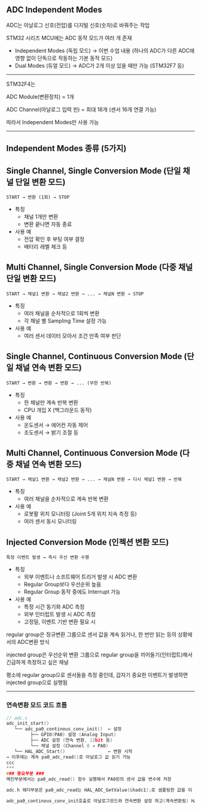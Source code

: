 ## ADC Independent Modes
ADC는 아날로그 신호(전압)를 디지털 신호(숫자)로 바꿔주는 작업 

STM32 시리즈 MCU에는 ADC 동작 모드가 여러 개 존재
- Independent Modes (독립 모드) → 이번 수업 내용 (하나의 ADC가 다른 ADC에 영향 없이 단독으로 작동하는 기본 동작 모드)
- Dual Modes (듀얼 모드) → ADC가 2개 이상 있을 때만 가능 (STM32F7 등)
***
STM32F4는

ADC Module(변환장치) = 1개

ADC Channel(아날로그 입력 핀) = 최대 16개 (센서 16개 연결 가능)

따라서 Independent Modes만 사용 가능
***
## Independent Modes 종류 (5가지)
## Single Channel, Single Conversion Mode (단일 채널 단일 변환 모드)
```
START → 변환 (1회) → STOP
```
- 특징
  - 채널 1개만 변환
  - 변환 끝나면 자동 종료
- 사용 예
  - 전압 확인 후 부팅 여부 결정
  - 배터리 레벨 체크 등
    
## Multi Channel, Single Conversion Mode (다중 채널 단일 변환 모드)
```
START → 채널1 변환 → 채널2 변환 → ... → 채널N 변환 → STOP
```
- 특징
  - 여러 채널을 순차적으로 1회씩 변환
  - 각 채널 별 Sampling Time 설정 가능
- 사용 예
  - 여러 센서 데이터 모아서 조건 만족 여부 판단

## Single Channel, Continuous Conversion Mode (단일 채널 연속 변환 모드)
```
START → 변환 → 변환 → 변환 → ... (무한 반복)
```
- 특징
  - 한 채널만 계속 반복 변환
  - CPU 개입 X (백그라운드 동작)
- 사용 예
  - 온도센서 → 에어컨 자동 제어
  - 조도센서 → 밝기 조절 등

## Multi Channel, Continuous Conversion Mode (다중 채널 연속 변환 모드)
```
START → 채널1 변환 → 채널2 변환 → ... → 채널N 변환 → 다시 채널1 변환 → 반복
```
- 특징
  - 여러 채널을 순차적으로 계속 반복 변환
- 사용 예
  - 로봇팔 위치 모니터링 (Joint 5개 위치 지속 측정 등)
  - 여러 센서 동시 모니터링

## Injected Conversion Mode (인젝션 변환 모드)
```
특정 이벤트 발생 → 즉시 우선 변환 수행
```
- 특징
  - 외부 이벤트나 소프트웨어 트리거 발생 시 ADC 변환
  - Regular Group보다 우선순위 높음
  - Regular Group 동작 중에도 Interrupt 가능
- 사용 예
  - 특정 시간 동기화 ADC 측정
  - 외부 인터럽트 발생 시 ADC 측정
  - 고정밀, 이벤트 기반 변환 필요 시

regular group은 정규변환 그룹으로 센서 값을 계속 읽거나, 한 번만 읽는 등의 상황에서의 ADC변환 방식 

injected group은 우선순위 변환 그룹으로 regular group을 끼어들기(인터럽트)해서 긴급하게 측정하고 싶은 채널 

평소에 regular group으로 센서들을 측정 중인데, 갑자기 중요한 이벤트가 발생하면 injected group으로 실행됨
***

### 연속변환 모드 코드 흐름 
```c
// adc.c
adc_init_start()
   └── adc_pa0_continous_conv_init()  ← 설정
         ├── GPIO(PA0) 설정 (Analog Input)
         ├── ADC 설정 (연속 변환, 12bit 등)
         └── 채널 설정 (Channel 0 → PA0)
   └── HAL_ADC_Start()                ← 변환 시작
→ 이후에는 계속 pa0_adc_read()로 아날로그 값 읽기 가능
ccc
***
### 중요부분 ###
메인부분에서는 pa0_adc_read() 함수 실행해서 PA0핀의 센서 값을 변수에 저장

adc.h 헤더부분은 pa0_adc_read는 HAL_ADC_GetValue(&hadc1);로 샘플링한 값을 이 함수로 디지털로 읽어오기 ,adc_init_start는

adc_pa0_continous_conv_init호출로 아날로그모드와 연속변환 설정 하고(계속변환됨) HAL_ADC_Start(&hadc1);로 ADC변환하기 


